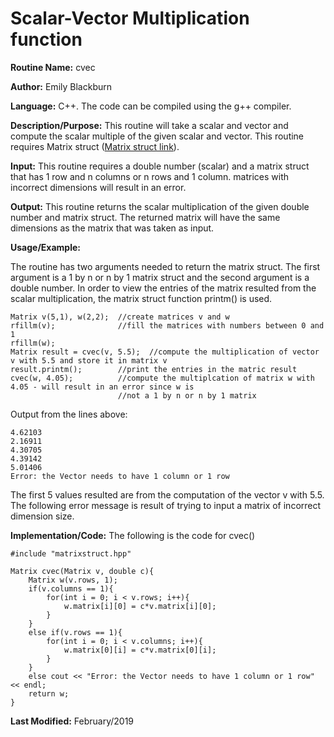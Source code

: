 # Scalar-Vector Multiplication function

**Routine Name:**           cvec

**Author:** Emily Blackburn

**Language:** C++. The code can be compiled using the g++ compiler.


**Description/Purpose:** This routine will take a scalar and vector and compute the scalar multiple of the given scalar and vector. This routine requires Matrix struct ([Matrix struct link]()).

**Input:** This routine requires a double number (scalar) and a matrix struct that has 1 row and n columns or n rows and 1 column. matrices with incorrect dimensions will result in an error.

**Output:** This routine returns the scalar multiplication of the given double number and matrix struct. The returned matrix will have the same dimensions as the matrix that was taken as input. 

**Usage/Example:**

The routine has two arguments needed to return the matrix struct. The first argument is a 1 by n or n by 1 matrix struct and the second argument is a double number. In order to view the entries of the matrix resulted from the scalar multiplication, the matrix struct function printm() is used.

    Matrix v(5,1), w(2,2);  //create matrices v and w
    rfillm(v);              //fill the matrices with numbers between 0 and 1
    rfillm(w);
    Matrix result = cvec(v, 5.5);  //compute the multiplication of vector v with 5.5 and store it in matrix v
    result.printm();        //print the entries in the matric result
    cvec(w, 4.05);          //compute the multiplcation of matrix w with 4.05 - will result in an error since w is 
                            //not a 1 by n or n by 1 matrix

Output from the lines above:

    4.62103
    2.16911
    4.30705
    4.39142
    5.01406
    Error: the Vector needs to have 1 column or 1 row

The first 5 values resulted are from the computation of the vector v with 5.5. The following error message is result of trying to input a matrix of incorrect dimension size. 

**Implementation/Code:** The following is the code for cvec()

    #include "matrixstruct.hpp"

    Matrix cvec(Matrix v, double c){
        Matrix w(v.rows, 1);
        if(v.columns == 1){
            for(int i = 0; i < v.rows; i++){
                w.matrix[i][0] = c*v.matrix[i][0];
            }
        }
        else if(v.rows == 1){
            for(int i = 0; i < v.columns; i++){
                w.matrix[0][i] = c*v.matrix[0][i];
            }
        }
        else cout << "Error: the Vector needs to have 1 column or 1 row" << endl;
        return w;
    }



**Last Modified:** February/2019

